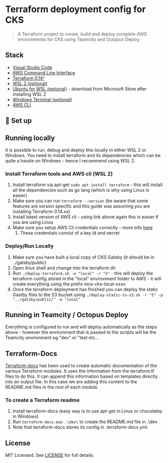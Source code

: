 # Terraform deployment config for CKS

> A Terraform project to create, build and deploy complete AWS environments for CKS using Teamcity and Octopus Deploy

## Stack

- [Visual Studio Code](https://visualstudio.microsoft.com/vscode/)
- [AWS Command Line Interface](https://aws.amazon.com/cli/)
- [Terraform 0.14^](https://www.terraform.io/)
- [WSL 2 (optional)](https://docs.microsoft.com/en-us/windows/wsl/install-win10)
- [Ubuntu for WSL (optional)](https://ubuntu.com/wsl) - download from Microsoft Store after installing WSL 2
- [Windows Terminal (optional)](https://devblogs.microsoft.com/commandline/windows-terminal-1-0/)
- [AWS CLI](https://aws.amazon.com/cli/)

## :rocket: Set up

## Running locally

It is possible to run, debug and deploy this locally in either WSL 2 or Windows. You need to install terraform and its dependencies which can be quite a hassle on Windows - hence I recommend using WSL 2.

### Install Terraform tools and AWS cli (WSL 2)

1. Install terraform via apt-get `sudo apt install terraform` - this will install all the dependencies such as go lang (which is why using Linux is easier)
1. Make sure you can run `terraform --version` (be aware that some features are version specific and this guide was assuming you are installing Terraform 0.14.xx)
1. Install latest version of AWS cli - using link above again this is easier if you are using Linux
1. Make sure you setup AWS Cli credentials correctly - more info [here](https://docs.aws.amazon.com/cli/latest/userguide/cli-configure-quickstart.html)
   1. These credentials consist of a key Id and secret

### Deploy/Run Locally

1. Make sure you have built a local copy of CKS Gatsby (it should be in ../gatsby/public)
1. Open linux shell and change into the terraform dir
1. Run `./deploy-terraform.sh -e "local" -r "5"` - this will deploy the terraform config stored in the "local" environment folder to AWS - it will create everything using the prefix nice-cks-local-xxxx
1. Once the terraform deployment has finished you can deploy the static Gastby files to the S3 bucket using `./deploy-static-to-s3.sh -r "5" -p "../gatsby/public/" -e "local"`

## Running in Teamcity / Octopus Deploy

Everything is configured to run and will deploy automatically as the steps above - however the environment that is passed to the scripts will be the Teamcity environment eg "dev" or "test etc...

## Terraform-Docs

[Terraform-docs](https://github.com/terraform-docs/terraform-docs) has been used to create automatic documentation of the various Terraform modules. It uses the information from the terraform.tf files to do this. It can append this information based on templates directly into an output file. In this case we are adding this content to the README.md files in the root of each module.

### To create a Terraform readme

1. Install terraform-docs (easy way is to use apt-get in Linux or chocolatey in Windows)
1. Run `terraform-docs.exe .\dev\` to create the README.md file in .\dev
1. Note that terraform-docs stores its config in .terraform-docs.yml.

## License

MIT Licensed. See [LICENSE](https://github.com/nice-digital/cks-gatsby/blob/master/LICENSE) for full details.
